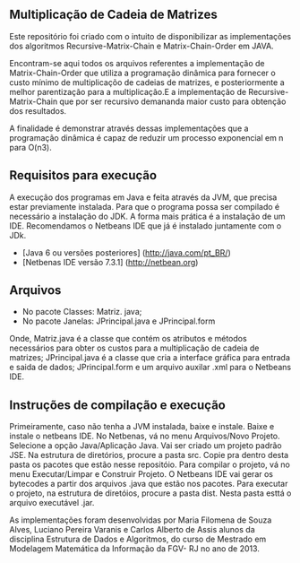## Multiplicação de Cadeia de Matrizes

Este repositório foi criado com o intuito de disponibilizar as implementações dos algoritmos Recursive-Matrix-Chain e Matrix-Chain-Order  em JAVA.

Encontram-se aqui todos os arquivos referentes a implementação de Matrix-Chain-Order que utiliza a programação dinâmica para fornecer o custo mínimo de multiplicaçõo de cadeias de matrizes, e posteriormente a melhor parentização para a multiplicação.E a implementação de Recursive-Matrix-Chain que por ser recursivo  demananda maior custo para obtenção dos resultados.

A finalidade  é demonstrar através dessas implementações que a programação dinâmica é capaz
de reduzir um processo exponencial em n para O(n3).


## Requisitos para execução

A execução dos programas em Java e feita através da JVM, que precisa estar previamente instalada.
Para que o programa possa ser compilado é necessário a instalação do JDK. A forma mais prática
é a instalação de um IDE. Recomendamos o Netbeans IDE que já é instalado juntamente com o JDk.


- [Java 6 ou versões posteriores] (http://java.com/pt_BR/)
- [Netbenas IDE versão 7.3.1] (http://netbean.org)


## Arquivos

- No pacote Classes: Matriz. java;
- No pacote Janelas: JPrincipal.java e JPrincipal.form

Onde, Matriz.java é a classe que contém os atributos e métodos necessários para obter os custos para a multiplicação de cadeia de matrizes;
JPrincipal.java é a classe que cria a interface gráfica para entrada e saida de dados;
JPrincipal.form e um arquivo auxilar .xml para o Netbeans IDE.

## Instruções de compilação e execução

Primeiramente, caso não tenha a JVM instalada, baixe e instale.
Baixe e instale o netbeans IDE.
No Netbenas, vá no menu Arquivos/Novo Projeto. Selecione a opção Java/Aplicação Java. Vai ser criado um projeto padrão JSE.
Na estrutura de diretórios, procure a pasta src. Copie pra dentro desta pasta os pacotes que estão nesse repositóio.
Para compilar o projeto, vá no menu Executar/Limpar e Construir Projeto. O Netbeans IDE vai gerar os bytecodes a partir
dos arquivos .java que estão nos pacotes.
Para executar o projeto, na estrutura de diretóios, procure a pasta dist. Nesta pasta esttá o arquivo executável .jar.



As implementações  foram desenvolvidas  por  Maria Filomena de Souza Alves, Luciano Pereira Varanis e Carlos Alberto de Assis alunos da
disciplina Estrutura de Dados e Algoritmos, do curso de Mestrado em Modelagem Matemática da Informação da FGV- RJ no ano de 2013.




